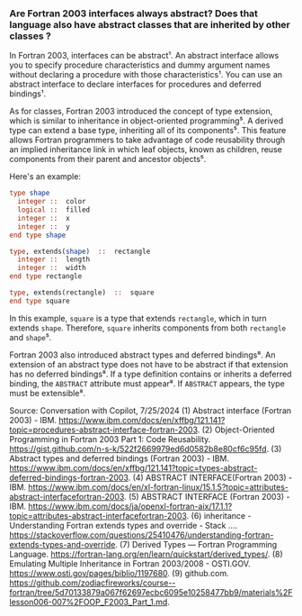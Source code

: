 ### Are Fortran 2003 interfaces always abstract? Does that language also have abstract classes that are inherited by other classes ?

In Fortran 2003, interfaces can be abstract¹. An abstract interface allows you to specify procedure characteristics and dummy argument names without declaring a procedure with those characteristics¹. You can use an abstract interface to declare interfaces for procedures and deferred bindings¹.

As for classes, Fortran 2003 introduced the concept of type extension, which is similar to inheritance in object-oriented programming⁵. A derived type can extend a base type, inheriting all of its components⁵. This feature allows Fortran programmers to take advantage of code reusability through an implied inheritance link in which leaf objects, known as children, reuse components from their parent and ancestor objects⁵.

Here's an example:

```fortran
type shape
  integer ::  color
  logical ::  filled
  integer ::  x
  integer ::  y
end type shape

type, extends(shape)  ::  rectangle
  integer ::  length
  integer ::  width
end type rectangle

type, extends(rectangle)  ::  square
end type square
```

In this example, `square` is a type that extends `rectangle`, which in turn extends `shape`. Therefore, `square` inherits components from both `rectangle` and `shape`⁵.

Fortran 2003 also introduced abstract types and deferred bindings⁸. An extension of an abstract type does not have to be abstract if that extension has no deferred bindings⁸. If a type definition contains or inherits a deferred binding, the `ABSTRACT` attribute must appear⁸. If `ABSTRACT` appears, the type must be extensible⁸.

Source: Conversation with Copilot, 7/25/2024
(1) Abstract interface (Fortran 2003) - IBM. https://www.ibm.com/docs/en/xffbg/121.141?topic=procedures-abstract-interface-fortran-2003.
(2) Object-Oriented Programming in Fortran 2003 Part 1: Code Reusability. https://gist.github.com/n-s-k/522f2669979ed6d0582b8e80cf6c95fd.
(3) Abstract types and deferred bindings (Fortran 2003) - IBM. https://www.ibm.com/docs/en/xffbg/121.141?topic=types-abstract-deferred-bindings-fortran-2003.
(4) ABSTRACT INTERFACE(Fortran 2003) - IBM. https://www.ibm.com/docs/en/xl-fortran-linux/15.1.5?topic=attributes-abstract-interfacefortran-2003.
(5) ABSTRACT INTERFACE (Fortran 2003) - IBM. https://www.ibm.com/docs/ja/openxl-fortran-aix/17.1.1?topic=attributes-abstract-interfacefortran-2003.
(6) inheritance - Understanding Fortran extends types and override - Stack .... https://stackoverflow.com/questions/25410476/understanding-fortran-extends-types-and-override.
(7) Derived Types — Fortran Programming Language. https://fortran-lang.org/en/learn/quickstart/derived_types/.
(8) Emulating Multiple Inheritance in Fortran 2003/2008 - OSTI.GOV. https://www.osti.gov/pages/biblio/1197680.
(9) github.com. https://github.com/zodiacfireworks/course--fortran/tree/5d70133879a067f62697ecbc6095e10258477bb9/materials%2Flesson006-007%2FOOP_F2003_Part_1.md.
